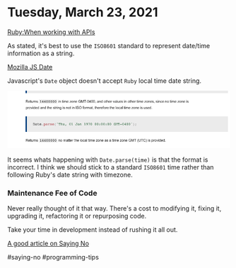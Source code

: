 # Tuesday, March 23, 2021

[Ruby:When working with APIs](https://thoughtbot.com/blog/its-about-time-zones#working-with-apis:~:text=Working%20with%20APIs,-When)

As stated, it's best to use the `ISO8601` standard to represent date/time information as a string.

[Mozilla JS Date](https://developer.mozilla.org/en-US/docs/Web/JavaScript/Reference/Global_Objects/Date/parse)

Javascript's `Date` object doesn't accept `Ruby` local time date string.

![](images/2021-03-23-11-31-29.png)

It seems whats happening with `Date.parse(time)` is that the format is incorrect. I think we should stick to a standard `ISO8601` time rather than following Ruby's date string with timezone.

### Maintenance Fee of Code

Never really thought of it that way. There's a cost to modifying it, fixing it, upgrading it, refactoring it or repurposing code.

Take your time in development instead of rushing it all out.

[A good article on Saying No](https://levelup.gitconnected.com/an-engineers-guide-to-saying-no-3b2dba385c66)

#saying-no #programming-tips